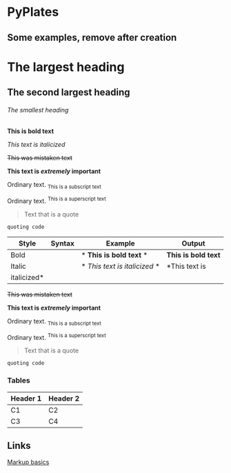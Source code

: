 
# PyPlates





## Some examples, remove after creation

# The largest heading
## The second largest heading
###### The smallest heading


**This is bold text**

*This text is italicized*

~~This was mistaken text~~

**This text is _extremely_ important**

Ordinary text. <sub>This is a subscript text</sub>

Ordinary text. <sup>This is a superscript text</sup>

> Text that is a quote

`quoting code`

| Style | Syntax | Example | Output |
|-------|--------|---------|--------|
| Bold  |        |  \* **This is bold text** \*   | **This is bold text** |
| Italic |       |  \* *This text is italicized* \* | *This text is
italicized* |

~~This was mistaken text~~

**This text is _extremely_ important**

Ordinary text. <sub>This is a subscript text</sub>

Ordinary text. <sup>This is a superscript text</sup>

> Text that is a quote

`quoting code`


### Tables
| Header 1 | Header 2 |
| -------- | -------- |
|   C1     | C2       |
|   C3     | C4       |



## Links

[Markup basics](https://docs.github.com/en/get-started/writing-on-github/working-with-advanced-formatting/autolinked-references-and-urls)
